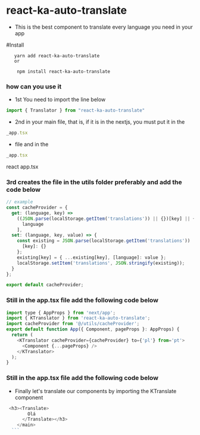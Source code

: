 # react-ka-auto-translate


* This is the best component to translate every language you need in your app

#Install 

```shell
   yarn add react-ka-auto-translate 
   or 

    npm install react-ka-auto-translate 
```


### how can you use it

* 1st You need to import the line below
```js
import { Translator } from "react-ka-auto-translate" 

```
* 2nd in your main file, that is, if it is in the nextjs, you must put it in the 
```js 
_app.tsx

``` 
* file and in the 
```js 
_app.tsx

``` 
react app.tsx

### 3rd creates the file in the utils folder preferably and add the code below

```js
// example
const cacheProvider = {
  get: (language, key) =>
    ((JSON.parse(localStorage.getItem('translations')) || {})[key] || {})[
      language
    ],
  set: (language, key, value) => {
    const existing = JSON.parse(localStorage.getItem('translations')) || {
      [key]: {}
    };
    existing[key] = { ...existing[key], [language]: value };
    localStorage.setItem('translations', JSON.stringify(existing));
  }
};

export default cacheProvider;
```

### Still in the app.tsx file add the following code below

```js
import type { AppProps } from 'next/app';
import { KTranslator } from 'react-ka-auto-translate';
import cacheProvider from '@/utils/cacheProvider';
export default function App({ Component, pageProps }: AppProps) {
  return (
    <KTranslator cacheProvider={cacheProvider} to={'pl'} from='pt'>
      <Component {...pageProps} />
    </KTranslator>
  );
}

```

### Still in the app.tsx file add the following code below

 * Finally let's translate our components by importing the KTranslate component
  ```js
   <h3><Translate>
          Olá 
        </Translate></h3>
      </main>
    ```


